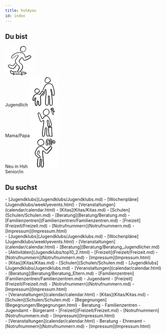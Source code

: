```yaml
---
title: hsh4you
id: index
---
```


## Du bist

<script> window.onload = function() { document.title = "hsh4you.de"; } </script>

<span class="nowrap">
  <label class="userselectioncontainer" onclick="updateImagesAndLists(this)">
    <img src="images/startpage/Jugendlicher.png">
    <img style="display:none" src="images/startpage/Jugendlicher_selected.png"><br>
    <span>Jugendlich</span>
  </label>
  <label class="userselectioncontainer" onclick="updateImagesAndLists(this)">
    <img src="images/startpage/Eltern.png">
    <img style="display:none" src="images/startpage/Eltern_selected.png"><br>
    <span>Mama/Papa</span>
  </label>
  <label class="userselectioncontainer" onclick="updateImagesAndLists(this)">
    <img src="images/startpage/Neu_in_Hsh.png">
    <img style="display:none" src="images/startpage/Neu_in_Hsh_selected.png"><br>
    <span>Neu in Hsh</span>
  </label>
  <label class="userselectioncontainer" onclick="updateImagesAndLists(this)">
    <img src="images/startpage/Senior.png">
    <img style="display:none" src="images/startpage/Senior_selected.png"><br>
    <span>Senior/in</span>
  </label>
</span>

## Du suchst
<div id="listVisible"></div>
<div class="displaynone" id="listDefault">
- [Jugendklubs](Jugendklubs/Jugendklubs.md)
- [Wochenpläne](Jugendklubs/weeklyevents.html)
- [Veranstaltungen](calendar/calendar.html)
- [Kitas](Kitas/Kitas.md)
- [Schulen](Schulen/Schulen.md)
- [Beratung](Beratung/Beratung.md)
- [Familienzentren](Familienzentren/Familienzentren.md)
- [Freizeit](Freizeit/Freizeit.md)
- [Notrufnummern](Notrufnummern.md)
- [Impressum](Impressum.html)
</div>
<div class="displaynone" id="listJugendlicher">
- [Jugendklubs](Jugendklubs/Jugendklubs.md)
- [Wochenpläne](Jugendklubs/weeklyevents.html)
- [Veranstaltungen](calendar/calendar.html)
- [Beratung](Beratung/Beratung_Jugendlicher.md)
- [Aktivitäten](Jugendklubs/top10_2.html)
- [Freizeit](Freizeit/Freizeit.md)
- [Notrufnummern](Notrufnummern.md)
- [Impressum](Impressum.html)
</div>
<div class="displaynone" id="listEltern">
- [Kitas](Kitas/Kitas.md)
- [Schulen](Schulen/Schulen.md)
- [Jugendklubs](Jugendklubs/Jugendklubs.md)
- [Veranstaltungen](calendar/calendar.html)
- [Beratung](Beratung/Beratung_Eltern.md)
- [Familienzentren](Familienzentren/Familienzentren.md)
- Jugendamt
- [Freizeit](Freizeit/Freizeit.md)
- [Notrufnummern](Notrufnummern.md)
- [Impressum](Impressum.html)
</div>
<div class="displaynone" id="listNeu_in_Hsh">
- [Veranstaltungen](calendar/calendar.html)
- [Kitas](Kitas/Kitas.md)
- [Schulen](Schulen/Schulen.md)
- [Begegnungen](Begegnungen/Begegnungen.html)
- Beratung
- Familienzentren
- Jugendamt
- Bürgeramt
- [Freizeit](Freizeit/Freizeit.md)
- [Notrufnummern](Notrufnummern.md)
- [Impressum](Impressum.html)
</div>
<div class="displaynone" id="listSenior">
- [Veranstaltungen](calendar/calendar.html)
- Beratung
- Ehrenamt
- [Notrufnummern](Notrufnummern.md)
- [Impressum](Impressum.html)
</div>

<script type="text/javascript">
  // format lists after page has loaded
  document.addEventListener("DOMContentLoaded", function(event) {
    formatLists();
  });
</script>
